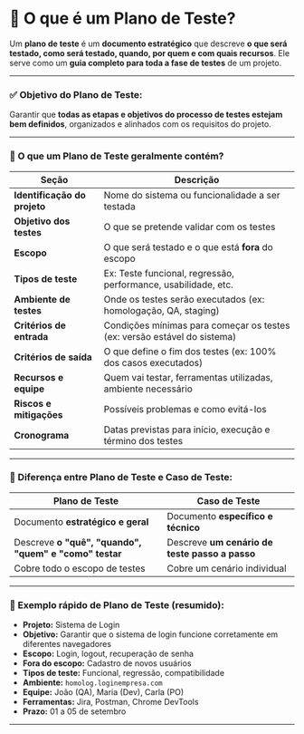 # 📝 O que é um **Plano de Teste**?

Um **plano de teste** é um **documento estratégico** que descreve **o que será testado, como será testado, quando, por quem e com quais recursos**. Ele serve como um **guia completo para toda a fase de testes** de um projeto.

---

### ✅ Objetivo do Plano de Teste:

Garantir que **todas as etapas e objetivos do processo de testes estejam bem definidos**, organizados e alinhados com os requisitos do projeto.

---

### 📌 O que um Plano de Teste geralmente contém?

| Seção                        | Descrição                                                                |
| ---------------------------- | ------------------------------------------------------------------------ |
| **Identificação do projeto** | Nome do sistema ou funcionalidade a ser testada                          |
| **Objetivo dos testes**      | O que se pretende validar com os testes                                  |
| **Escopo**                   | O que será testado e o que está **fora** do escopo                       |
| **Tipos de teste**           | Ex: Teste funcional, regressão, performance, usabilidade, etc.           |
| **Ambiente de testes**       | Onde os testes serão executados (ex: homologação, QA, staging)           |
| **Critérios de entrada**     | Condições mínimas para começar os testes (ex: versão estável do sistema) |
| **Critérios de saída**       | O que define o fim dos testes (ex: 100% dos casos executados)            |
| **Recursos e equipe**        | Quem vai testar, ferramentas utilizadas, ambiente necessário             |
| **Riscos e mitigações**      | Possíveis problemas e como evitá-los                                     |
| **Cronograma**               | Datas previstas para início, execução e término dos testes               |

---

### 🧩 Diferença entre **Plano de Teste** e **Caso de Teste**:

| Plano de Teste                                         | Caso de Teste                                  |
| ------------------------------------------------------ | ---------------------------------------------- |
| Documento **estratégico e geral**                      | Documento **específico e técnico**             |
| Descreve **o "quê", "quando", "quem" e "como" testar** | Descreve **um cenário de teste passo a passo** |
| Cobre todo o escopo de testes                          | Cobre um cenário individual                    |

---

### 📎 Exemplo rápido de Plano de Teste (resumido):

* **Projeto:** Sistema de Login
* **Objetivo:** Garantir que o sistema de login funcione corretamente em diferentes navegadores
* **Escopo:** Login, logout, recuperação de senha
* **Fora do escopo:** Cadastro de novos usuários
* **Tipos de teste:** Funcional, regressão, compatibilidade
* **Ambiente:** `homolog.loginempresa.com`
* **Equipe:** João (QA), Maria (Dev), Carla (PO)
* **Ferramentas:** Jira, Postman, Chrome DevTools
* **Prazo:** 01 a 05 de setembro

---


